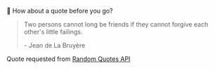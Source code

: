 📣 How about a quote before you go?

> Two persons cannot long be friends if they cannot forgive each other's little failings.
>
> <p>- Jean de La Bruyère</p>

Quote requested from [Random Quotes API](https://github.com/lukePeavey/quotable)
